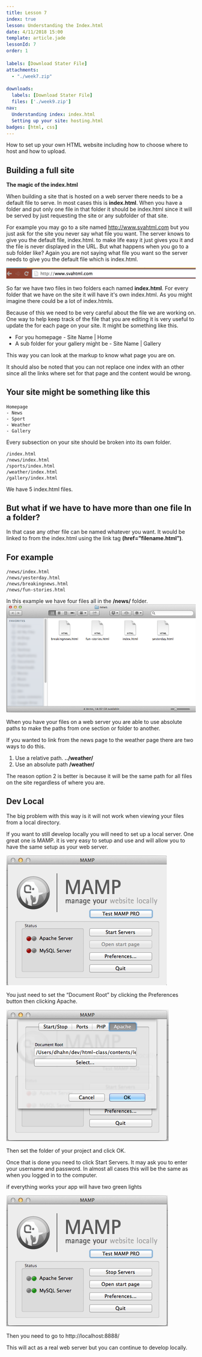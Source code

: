 ```yaml
---
title: Lesson 7
index: true
lesson: Understanding the Index.html
date: 4/11/2018 15:00
template: article.jade
lessonId: 7
order: 1

labels: [Download Stater File]
attachments:
  - "./week7.zip"

downloads:
  labels: [Download Stater File]
  files: ['./week9.zip']
nav:
  Understanding index: index.html
  Setting up your site: hosting.html
badges: [html, css]
---
```


How to set up your own HTML website including how to choose where to host and how to upload.

<span class="more"></span>

## Building a full site

**The magic of the index.html**

When building a site that is hosted on a web server there needs to be a default file to serve. In most cases this is **index.html**. When you have a folder and put only one file in that folder it should be index.html since it will be served by just requesting the site or any subfolder of that site.

For example you may go to a site named http://www.svahtml.com but you just ask for the site you never say what file you want. The server knows to give you the default file, index.html. to make life easy it just gives you it and the file is never displayed in the URL. But what happens when you go to a sub folder like? Again you are not saying what file you want so the server needs to give you the default file which is index.html.

![](./images/image04.png)

So far we have two files in two folders each named **index.html**. For every folder that we have on the site it will have it&#39;s own index.html. As you might imagine there could be a lot of index.htmls.

Because of this we need to be very careful about the file we are working on. One way to help keep track of the file that you are editing it is very useful to update the for each page on your site. It might be something like this.

- For you homepage - Site Name | Home
- A sub folder for your gallery might be - Site Name | Gallery

This way you can look at the markup to know what page you are on.

It should also be noted that you can not replace one index with an other since all the links where set for that page and the content would be wrong.

## Your site might be something like this

    Homepage
    - News
    - Sport
    - Weather
    - Gallery

Every subsection on your site should be broken into its own folder.

    /index.html
    /news/index.html
    /sports/index.html
    /weather/index.html
    /gallery/index.html

We have 5 index.html files.

## But what if we have to have more than one file In a folder?

In that case any other file can be named whatever you want. It would be linked to from the index.html using the link tag **(href=&rdquo;filename.html&rdquo;)**.

## For example

    /news/index.html
    /news/yesterday.html
    /news/breakingnews.html
    /news/fun-stories.html

In this example we have four files all in the **/news/** folder.
![](./images/image00.png)

When you have your files on a web server you are able to use absolute paths to make the paths from one section or folder to another.

If you wanted to link from the news page to the weather page there are two ways to do this.

1.  Use a relative path. **../weather/**
2.  Use an absolute path **/weather/**

The reason option 2 is better is because it will be the same path for all files on the site regardless of where you are.

## Dev Local

The big problem with this way is it will not work when viewing your files from a local directory.

If you want to still develop locally you will need to set up a local server. One great one is MAMP. it is very easy to setup and use and will allow you to have the same setup as your web server.

![](./images/image01.png)

You just need to set the &ldquo;Document Root&rdquo; by clicking the Preferences button then clicking Apache.

![](./images/image05.png)

Then set the folder of your project and click OK.

Once that is done you need to click Start Servers. It may ask you to enter your username and password. In almost all cases this will be the same as when you logged in to the computer.

if everything works your app will have two green lights

![](./images/image03.png)

Then you need to go to http://localhost:8888/

This will act as a real web server but you can continue to develop locally.
